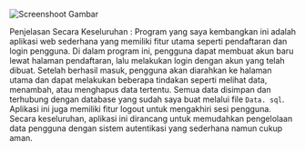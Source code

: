 ![Screenshoot Gambar](https://github.com/TiaRiantoby/Tugas-PHP/tree/main/Screenshoot)

Penjelasan Secara Keseluruhan :
Program yang saya kembangkan ini adalah aplikasi web sederhana yang memiliki fitur utama seperti pendaftaran dan login pengguna. Di dalam program ini, pengguna dapat membuat akun baru lewat halaman pendaftaran, lalu melakukan login dengan akun yang telah dibuat. Setelah berhasil masuk, pengguna akan diarahkan ke halaman utama dan dapat melakukan beberapa tindakan seperti melihat data, menambah, atau menghapus data tertentu. Semua data disimpan dan terhubung dengan database yang sudah saya buat melalui file `Data. sql`. Aplikasi ini juga memiliki fitur logout untuk mengakhiri sesi pengguna. Secara keseluruhan, aplikasi ini dirancang untuk memudahkan pengelolaan data pengguna dengan sistem autentikasi yang sederhana namun cukup aman.
